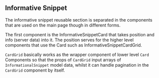 ## Informative Snippet

The informative snippet
reusable section is separated
in the components that are used
on the main page though in 
different forms.

The first component is the 
InformativeSnippetCard that takes
position and info (server data)
into it. The position serves for
the higher level components that 
use the Card such as 
InformativeSnippetCardGrid.

`CardGrid` basically works as the
wrapper component of lower level
`Card` Components so that the 
props of `CardGrid` input arrays 
of `InformationalSnippet` 
model data, whilst it can handle
pagination in the `CardGrid`
component by itself. 
